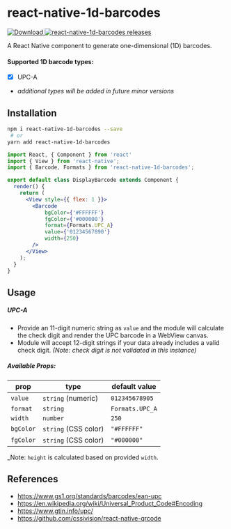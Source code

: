 # react-native-1d-barcodes
[![Download](https://img.shields.io/badge/Download-0.1.1-brightgreen.svg) ](https://www.npmjs.com/package/react-native-1d-barcodes)
[![react-native-1d-barcodes releases](https://img.shields.io/badge/Release-0.1.1-blue.svg) ](https://www.github.com/jcleigh/react-native-1d-barcodes/releases)

A React Native component to generate one-dimensional (1D) barcodes.

#### Supported 1D barcode types:
- [x] UPC-A
- _additional types will be added in future minor versions_

## Installation
```sh
npm i react-native-1d-barcodes --save
 # or
yarn add react-native-1d-barcodes
```

```jsx
import React, { Component } from 'react'
import { View } from 'react-native';
import { Barcode, Formats } from 'react-native-1d-barcodes';

export default class DisplayBarcode extends Component {
  render() {
    return (
      <View style={{ flex: 1 }}>
        <Barcode
            bgColor={'#FFFFFF'}
            fgColor={'#000000'}
            format={Formats.UPC_A}
            value={'01234567890'}
            width={250}
        />
      </View>
    );
  }
}
```

## Usage

##### UPC-A
- Provide an 11-digit numeric string as `value` and the module will calculate the
check digit and render the UPC barcode in a WebView canvas.
- Module will accept 12-digit strings if your data already includes a valid check digit.
_(Note: check digit is not validated in this instance)_

##### Available Props:
prop      | type                 | default value
----------|----------------------|--------------
`value`   | `string` (numeric)   | `012345678905`
`format`  | `string`             | `Formats.UPC_A`
`width`   | `number`             | `250`
`bgColor` | `string` (CSS color) | `"#FFFFFF"`
`fgColor` | `string` (CSS color) | `"#000000"`
_Note: `height` is calculated based on provided `width`.

## References
- https://www.gs1.org/standards/barcodes/ean-upc
- https://en.wikipedia.org/wiki/Universal_Product_Code#Encoding
- https://www.gtin.info/upc/
- https://github.com/cssivision/react-native-qrcode

